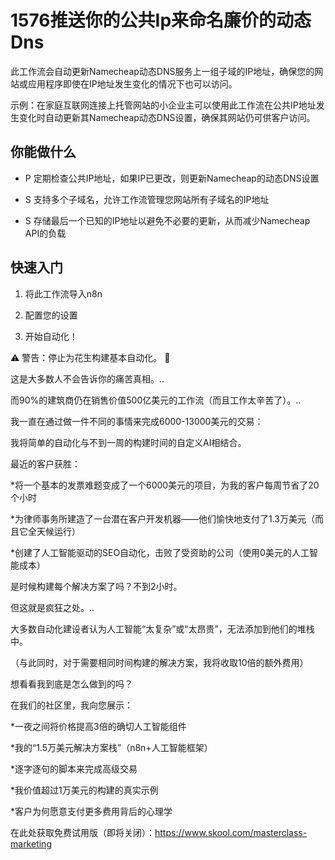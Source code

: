 # 1576推送你的公共Ip来命名廉价的动态Dns

此工作流会自动更新Namecheap动态DNS服务上一组子域的IP地址，确保您的网站或应用程序即使在IP地址发生变化的情况下也可以访问。

示例：在家庭互联网连接上托管网站的小企业主可以使用此工作流在公共IP地址发生变化时自动更新其Namecheap动态DNS设置，确保其网站仍可供客户访问。

## 你能做什么

- P 定期检查公共IP地址，如果IP已更改，则更新Namecheap的动态DNS设置

- S 支持多个子域名，允许工作流管理您网站所有子域名的IP地址

- S 存储最后一个已知的IP地址以避免不必要的更新，从而减少Namecheap API的负载

## 快速入门

1.  将此工作流导入n8n

2.  配置您的设置

3.  开始自动化！

⚠️ 警告：停止为花生构建基本自动化。 🚫

这是大多数人不会告诉你的痛苦真相。..

而90%的建筑商仍在销售价值500亿美元的工作流（而且工作太辛苦了）。..

我一直在通过做一件不同的事情来完成6000-13000美元的交易：

我将简单的自动化与不到一周的构建时间的自定义AI相结合。

最近的客户获胜：

*将一个基本的发票难题变成了一个6000美元的项目，为我的客户每周节省了20个小时

*为律师事务所建造了一台潜在客户开发机器——他们愉快地支付了1.3万美元（而且它全天候运行）

*创建了人工智能驱动的SEO自动化，击败了受资助的公司（使用0美元的人工智能成本）

是时候构建每个解决方案了吗？不到2小时。

但这就是疯狂之处。..

大多数自动化建设者认为人工智能“太复杂”或“太昂贵”，无法添加到他们的堆栈中。

（与此同时，对于需要相同时间构建的解决方案，我将收取10倍的额外费用）

想看看我到底是怎么做到的吗？

在我们的社区里，我向您展示：

*一夜之间将价格提高3倍的确切人工智能组件

*我的“1.5万美元解决方案栈”（n8n+人工智能框架）

*逐字逐句的脚本来完成高级交易

*我价值超过1万美元的构建的真实示例

*客户为何愿意支付更多费用背后的心理学

在此处获取免费试用版（即将关闭）：https://www.skool.com/masterclass-marketing


